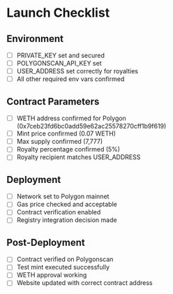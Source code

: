 # Launch Checklist

## Environment
- [ ] PRIVATE_KEY set and secured
- [ ] POLYGONSCAN_API_KEY set
- [ ] USER_ADDRESS set correctly for royalties
- [ ] All other required env vars confirmed

## Contract Parameters
- [ ] WETH address confirmed for Polygon (0x7ceb23fd6bc0add59e62ac25578270cff1b9f619)
- [ ] Mint price confirmed (0.07 WETH)
- [ ] Max supply confirmed (7,777)
- [ ] Royalty percentage confirmed (5%)
- [ ] Royalty recipient matches USER_ADDRESS

## Deployment
- [ ] Network set to Polygon mainnet
- [ ] Gas price checked and acceptable
- [ ] Contract verification enabled
- [ ] Registry integration decision made

## Post-Deployment
- [ ] Contract verified on Polygonscan
- [ ] Test mint executed successfully
- [ ] WETH approval working
- [ ] Website updated with correct contract address 